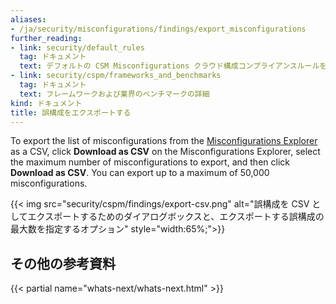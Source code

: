 ```yaml
---
aliases:
- /ja/security/misconfigurations/findings/export_misconfigurations
further_reading:
- link: security/default_rules
  tag: ドキュメント
  text: デフォルトの CSM Misconfigurations クラウド構成コンプライアンスルールを調べる
- link: security/cspm/frameworks_and_benchmarks
  tag: ドキュメント
  text: フレームワークおよび業界のベンチマークの詳細
kind: ドキュメント
title: 誤構成をエクスポートする
---
```


To export the list of misconfigurations from the [Misconfigurations Explorer][1] as a CSV, click **Download as CSV** on the Misconfigurations Explorer, select the maximum number of misconfigurations to export, and then click **Download as CSV**. You can export up to a maximum of 50,000 misconfigurations.

{{< img src="security/cspm/findings/export-csv.png" alt="誤構成を CSV としてエクスポートするためのダイアログボックスと、エクスポートする誤構成の最大数を指定するオプション" style="width:65%;">}}

## その他の参考資料

{{< partial name="whats-next/whats-next.html" >}}

[1]: https://app.datadoghq.com/security/compliance